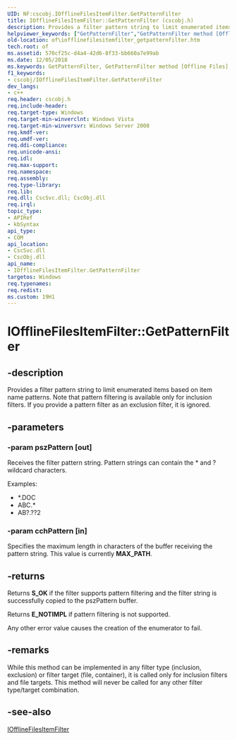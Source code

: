 ```yaml
---
UID: NF:cscobj.IOfflineFilesItemFilter.GetPatternFilter
title: IOfflineFilesItemFilter::GetPatternFilter (cscobj.h)
description: Provides a filter pattern string to limit enumerated items based on item name patterns.
helpviewer_keywords: ["GetPatternFilter","GetPatternFilter method [Offline Files]","GetPatternFilter method [Offline Files]","IOfflineFilesItemFilter interface","IOfflineFilesItemFilter interface [Offline Files]","GetPatternFilter method","IOfflineFilesItemFilter.GetPatternFilter","IOfflineFilesItemFilter::GetPatternFilter","cscobj/IOfflineFilesItemFilter::GetPatternFilter","of.iofflinefilesitemfilter_getpatternfilter"]
old-location: of\iofflinefilesitemfilter_getpatternfilter.htm
tech.root: of
ms.assetid: 570cf25c-d4a4-42d6-8f33-bb660a7e99ab
ms.date: 12/05/2018
ms.keywords: GetPatternFilter, GetPatternFilter method [Offline Files], GetPatternFilter method [Offline Files],IOfflineFilesItemFilter interface, IOfflineFilesItemFilter interface [Offline Files],GetPatternFilter method, IOfflineFilesItemFilter.GetPatternFilter, IOfflineFilesItemFilter::GetPatternFilter, cscobj/IOfflineFilesItemFilter::GetPatternFilter, of.iofflinefilesitemfilter_getpatternfilter
f1_keywords:
- cscobj/IOfflineFilesItemFilter.GetPatternFilter
dev_langs:
- c++
req.header: cscobj.h
req.include-header: 
req.target-type: Windows
req.target-min-winverclnt: Windows Vista
req.target-min-winversvr: Windows Server 2008
req.kmdf-ver: 
req.umdf-ver: 
req.ddi-compliance: 
req.unicode-ansi: 
req.idl: 
req.max-support: 
req.namespace: 
req.assembly: 
req.type-library: 
req.lib: 
req.dll: CscSvc.dll; CscObj.dll
req.irql: 
topic_type:
- APIRef
- kbSyntax
api_type:
- COM
api_location:
- CscSvc.dll
- CscObj.dll
api_name:
- IOfflineFilesItemFilter.GetPatternFilter
targetos: Windows
req.typenames: 
req.redist: 
ms.custom: 19H1
---
```


# IOfflineFilesItemFilter::GetPatternFilter


## -description


Provides a filter pattern string to limit enumerated items based on item name patterns. Note that pattern filtering is available only for inclusion filters.  If you provide a pattern filter as an exclusion filter, it is ignored.


## -parameters




### -param pszPattern [out]

Receives the filter pattern string. Pattern strings can contain the * and ? wildcard characters.

Examples:

<ul>
<li>*.DOC</li>
<li>ABC.*</li>
<li>AB?.??2</li>
</ul>

### -param cchPattern [in]

Specifies the maximum length in characters of the buffer receiving the pattern string.  This value is currently <b>MAX_PATH</b>.


## -returns



Returns <b>S_OK</b> if the filter supports pattern filtering and the filter string is successfully copied to the pszPattern buffer.

Returns <b>E_NOTIMPL</b> if pattern filtering is not supported.

Any other error value causes the creation of the enumerator to fail.




## -remarks



While this method can be implemented in any filter type (inclusion, exclusion) or filter target (file, container), it is called only for inclusion filters and file targets.  This method will never be called for any other filter type/target combination.




## -see-also




<a href="https://docs.microsoft.com/previous-versions/windows/desktop/api/cscobj/nn-cscobj-iofflinefilesitemfilter">IOfflineFilesItemFilter</a>
 

 

